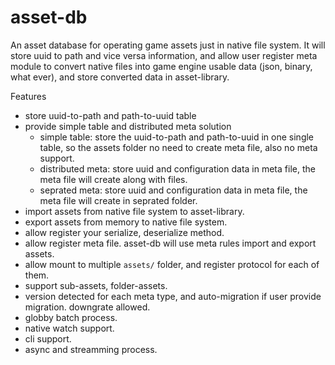 # asset-db

An asset database for operating game assets just in native file system. It will store uuid to path and vice versa information, and allow user register meta module to convert native files into game engine usable data (json, binary, what ever), and store converted data in asset-library.

Features

  - store uuid-to-path and path-to-uuid table
  - provide simple table and distributed meta solution
    - simple table: store the uuid-to-path and path-to-uuid in one single table, so the assets folder no need to create meta file, also no meta support.
    - distributed meta: store uuid and configuration data in meta file, the meta file will create along with files.
    - seprated meta: store uuid and configuration data in meta file, the meta file will create in seprated folder.
  - import assets from native file system to asset-library.
  - export assets from memory to native file system.
  - allow register your serialize, deserialize method.
  - allow register meta file. asset-db will use meta rules import and export assets.
  - allow mount to multiple `assets/` folder, and register protocol for each of them.
  - support sub-assets, folder-assets.
  - version detected for each meta type, and auto-migration if user provide migration. downgrate allowed.
  - globby batch process.
  - native watch support.
  - cli support.
  - async and streamming process.

